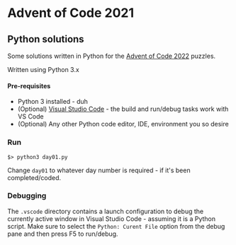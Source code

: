 # Advent of Code 2021

## Python solutions

Some solutions written in Python for the [Advent of Code 2022](https://adventofcode.com/2022) puzzles.

Written using Python 3.x

#### Pre-requisites

* Python 3 installed - duh
* (Optional) [Visual Studio Code](https://code.visualstudio.com/) - the build and run/debug tasks work with VS Code
* (Optional) Any other Python code editor, IDE, environment you so desire

### Run

```
$> python3 day01.py
```

Change `day01` to whatever day number is required - if it's been completed/coded.

### Debugging

The `.vscode` directory contains a launch configuration to debug the currently active window in Visual Studio Code - assuming it is a Python script. Make sure to select the `Python: Curent File` option from the debug pane and then press F5 to run/debug.
